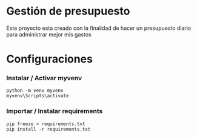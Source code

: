 # Gestión de presupuesto
Este proyecto esta creado con la finalidad de hacer un presupuesto diario para
administrar mejor mis gastos

# Configuraciones
### Instalar / Activar myvenv
```
python -m venv myvenv
myvenv\Scripts\activate
```
### Importar / Instalar requirements
```
pip freeze > requirements.txt
pip install -r requirements.txt
```